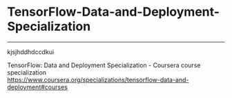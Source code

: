 # TensorFlow-Data-and-Deployment-Specialization
*************************************************************

kjsjhddhdccdkui





TensorFlow: Data and Deployment Specialization - Coursera course specialization   
https://www.coursera.org/specializations/tensorflow-data-and-deployment#courses


